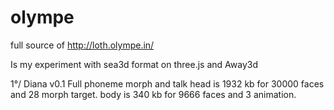 olympe
======

full source of http://loth.olympe.in/

Is my experiment with sea3d format on three.js and Away3d

1°/ Diana v0.1 
  Full phoneme morph and talk 
  head is 1932 kb for 30000 faces and 28 morph target.
  body is 340 kb for 9666 faces and 3 animation.
